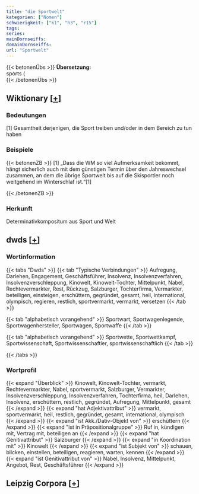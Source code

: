 ```yaml
---
title: "die Sportwelt"
kategorien: ["Nomen"]
schwierigkeit: ["k1", "h3", "r15"]
tags:
series:
mainDornseiffs:
domainDornseiffs:
url: "Sportwelt"
---
```


{{< betonenÜbs >}}
**Übersetzung:**  
sports (  
{{< /betonenÜbs >}}

## Wiktionary [[+](https://de.wiktionary.org/wiki/Sportwelt)]

### Bedeutungen
[1] Gesamtheit derjenigen, die Sport treiben und/oder in dem Bereich zu tun haben  

### Beispiele
{{< betonenZB >}}
[1] „Dass die WM so viel Aufmerksamkeit bekommt, hängt sicherlich auch mit dem günstigen Termin über den Jahreswechsel zusammen, an dem die übrige Sportwelt bis auf die Skisportler noch weitgehend im Winterschlaf ist.“[1]  

{{< /betonenZB >}}
### Herkunft
Determinativkompositum aus Sport und Welt  



## dwds [[+](https://www.dwds.de/wb/Sportwelt)]

### Wortinformation
{{< tabs "Dwds" >}}
{{< tab "Typische Verbindungen" >}}
Aufregung, Darlehen, Engagement, Geschäftsführer, Insolvenz, Insolvenzverfahren, Insolvenzverschleppung, Kinowelt, Kinowelt-Tochter, Mittelpunkt, Nabel, Rechtevermarkter, Rest, Rückzug, Salzburger, Tochterfirma, Vermarkter, beteiligen, einsteigen, erschüttern, gegründet, gesamt, heil, international, olympisch, regieren, restlich, sportvermarkt, vermarkt, versetzen
{{< /tab >}}

{{< tab "alphabetisch vorangehend" >}}
Sportwart, Sportwagenlegende, Sportwagenhersteller, Sportwagen, Sportwaffe
{{< /tab >}}

{{< tab "alphabetisch vorangehend" >}}
Sportwette, Sportwettkampf, Sportwissenschaft, Sportwissenschaftler, sportwissenschaftlich
{{< /tab >}}

{{< /tabs >}}

### Wortprofil
{{< expand "Überblick" >}} Kinowelt, Kinowelt-Tochter, vermarkt, Rechtevermarkter, Nabel, sportvermarkt, Salzburger, Vermarkter, Insolvenzverschleppung, Insolvenzverfahren, Tochterfirma, heil, Darlehen, Insolvenz, erschüttern, restlich, gegründet, Aufregung, Mittelpunkt, gesamt {{< /expand >}}
{{< expand "hat Adjektivattribut" >}} vermarkt, sportvermarkt, heil, restlich, gegründet, gesamt, international, olympisch {{< /expand >}}
{{< expand "ist Akk./Dativ-Objekt von" >}} erschüttern {{< /expand >}}
{{< expand "ist in Präpositionalgruppe" >}} Ruf in, kündigen mit, Vertrag mit, beteiligen an {{< /expand >}}
{{< expand "hat Genitivattribut" >}} Salzburger {{< /expand >}}
{{< expand "in Koordination mit" >}} Kinowelt {{< /expand >}}
{{< expand "ist Subjekt von" >}} schauen, blicken, einstellen, beteiligen, reagieren, warten, kennen {{< /expand >}}
{{< expand "ist Genitivattribut von" >}} Nabel, Insolvenz, Mittelpunkt, Angebot, Rest, Geschäftsführer {{< /expand >}}

## Leipzig Corpora [[+](https://corpora.uni-leipzig.de/en/res?word=Sportwelt&corpusId=deu_newscrawl-public_2018)]

